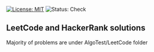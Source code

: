 [![License: MIT](https://img.shields.io/badge/License-MIT-yellow.svg)](https://opensource.org/licenses/MIT)
![Status: Check](https://img.shields.io/github/checks-status/sagasu/Algo-DataStructures/master)  

## LeetCode and HackerRank solutions

Majority of problems are under AlgoTest/LeetCode folder
